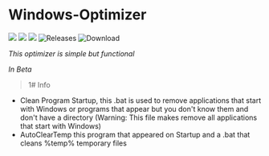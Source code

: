 # Windows-Optimizer

![](https://img.shields.io/badge/status-In_Progress-gren.png) 
![](https://img.shields.io/badge/Bug-0-gren.png)
![](https://img.shields.io/badge/Update-1-gren.png)
![Releases](https://img.shields.io/github/v/release/ViniciusRed/Windows-Optimizer?color=gren&display_name=tag)
![Download](https://img.shields.io/github/downloads/ViniciusRed/Windows-Optimizer/total)

_This optimizer is simple but functional_

_In Beta_

>1# Info

 * Clean Program Startup, this .bat is used to remove applications that start with Windows or programs that appear but you don't know them and don't have a directory (Warning: This file makes remove all applications that start with Windows)
 * AutoClearTemp this program that appeared on Startup and a .bat that cleans %temp% temporary files
 
